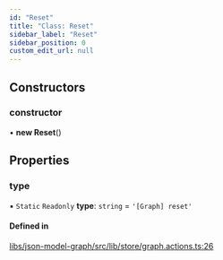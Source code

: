 ```yaml
---
id: "Reset"
title: "Class: Reset"
sidebar_label: "Reset"
sidebar_position: 0
custom_edit_url: null
---
```


## Constructors

### constructor

• **new Reset**()

## Properties

### type

▪ `Static` `Readonly` **type**: `string` = `'[Graph] reset'`

#### Defined in

[libs/json-model-graph/src/lib/store/graph.actions.ts:26](https://github.com/cognizone/ng-cognizone/blob/861cbad/libs/json-model-graph/src/lib/store/graph.actions.ts#L26)
